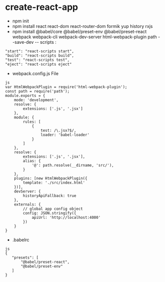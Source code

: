 # create-react-app
- npm init
- npm install react react-dom react-router-dom formik yup history rxjs
- npm install @babel/core @babel/preset-env @babel/preset-react webpack webpack-cli webpack-dev-server html-webpack-plugin path --save-dev
-- scripts : 
```
"start": "react-scripts start",
"build": "react-scripts build",
"test": "react-scripts test",
"eject": "react-scripts eject"
```
- webpack.config.js File
```
js
var HtmlWebpackPlugin = require('html-webpack-plugin');
const path = require('path');
module.exports = {
    mode: 'development',
    resolve: {
        extensions: ['.js', '.jsx']
    },
    module: {
        rules: [
            {
                test: /\.jsx?$/,
                loader: 'babel-loader'
            }
        ]
    },
    resolve: {
        extensions: ['.js', '.jsx'],
        alias: {
            '@': path.resolve(__dirname, 'src/'),
        }
    },
    plugins: [new HtmlWebpackPlugin({
        template: './src/index.html'
    })],
    devServer: {
        historyApiFallback: true
    },
    externals: {
        // global app config object
        config: JSON.stringify({
            apiUrl: 'http://localhost:4000'
        })
    }
}
```
- .babelrc
 ```
js
{
    "presets": [
        "@babel/preset-react",
        "@babel/preset-env"
    ]
}
```

